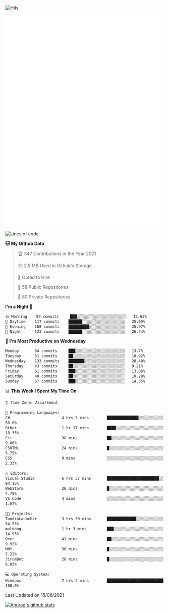 ![Hits](https://hits.seeyoufarm.com/api/count/incr/badge.svg?url=https%3A%2F%2Fgithub.com%2Fkokose1234&count_bg=%2379C83D&title_bg=%23555555&icon=apple.svg&icon_color=%23E7E7E7&title=hits&edge_flat=false)
<br/>
![Metrics](https://github.com/kokose1234/kokose1234/blob/main/github-metrics.svg)

<!--START_SECTION:waka-->
![Lines of code](https://img.shields.io/badge/From%20Hello%20World%20I%27ve%20Written-12.5%20million%20lines%20of%20code-blue)

**🐱 My Github Data** 

> 🏆 347 Contributions in the Year 2021
 > 
> 📦 2.5 MB Used in Github's Storage 
 > 
> 💼 Opted to Hire
 > 
> 📜 58 Public Repositories 
 > 
> 🔑 80 Private Repositories  
 > 
**I'm a Night 🦉** 

```text
🌞 Morning    59 commits     ███░░░░░░░░░░░░░░░░░░░░░░   12.63% 
🌆 Daytime    117 commits    ██████░░░░░░░░░░░░░░░░░░░   25.05% 
🌃 Evening    168 commits    █████████░░░░░░░░░░░░░░░░   35.97% 
🌙 Night      123 commits    ██████░░░░░░░░░░░░░░░░░░░   26.34%

```
📅 **I'm Most Productive on Wednesday** 

```text
Monday       64 commits     ███░░░░░░░░░░░░░░░░░░░░░░   13.7% 
Tuesday      51 commits     ██░░░░░░░░░░░░░░░░░░░░░░░   10.92% 
Wednesday    133 commits    ███████░░░░░░░░░░░░░░░░░░   28.48% 
Thursday     43 commits     ██░░░░░░░░░░░░░░░░░░░░░░░   9.21% 
Friday       61 commits     ███░░░░░░░░░░░░░░░░░░░░░░   13.06% 
Saturday     48 commits     ██░░░░░░░░░░░░░░░░░░░░░░░   10.28% 
Sunday       67 commits     ███░░░░░░░░░░░░░░░░░░░░░░   14.35%

```


📊 **This Week I Spent My Time On** 

```text
⌚︎ Time Zone: Asia/Seoul

💬 Programming Languages: 
C#                       4 hrs 5 mins        ██████████████░░░░░░░░░░░   58.0% 
Other                    1 hr 17 mins        ████░░░░░░░░░░░░░░░░░░░░░   18.35% 
C++                      38 mins             ██░░░░░░░░░░░░░░░░░░░░░░░   9.06% 
CSHTML                   24 mins             █░░░░░░░░░░░░░░░░░░░░░░░░   5.75% 
CSS                      9 mins              ░░░░░░░░░░░░░░░░░░░░░░░░░   2.33%

🔥 Editors: 
Visual Studio            6 hrs 37 mins       ███████████████████████░░   94.15% 
WebStorm                 20 mins             █░░░░░░░░░░░░░░░░░░░░░░░░   4.78% 
VS Code                  4 mins              ░░░░░░░░░░░░░░░░░░░░░░░░░   1.07%

🐱‍💻 Projects: 
TundraLauncher           3 hrs 50 mins       █████████████░░░░░░░░░░░░   54.55% 
muldong                  1 hr 3 mins         ███░░░░░░░░░░░░░░░░░░░░░░   14.95% 
Deer                     41 mins             ██░░░░░░░░░░░░░░░░░░░░░░░   9.92% 
MNY                      30 mins             █░░░░░░░░░░░░░░░░░░░░░░░░   7.22% 
JirumBot                 28 mins             █░░░░░░░░░░░░░░░░░░░░░░░░   6.83%

💻 Operating System: 
Windows                  7 hrs 2 mins        █████████████████████████   100.0%

```


 Last Updated on 15/08/2021
<!--END_SECTION:waka-->

[![Anurag's github stats](https://github-readme-stats.vercel.app/api?username=kokose1234&theme=dracula)](https://github.com/anuraghazra/github-readme-stats)



	
